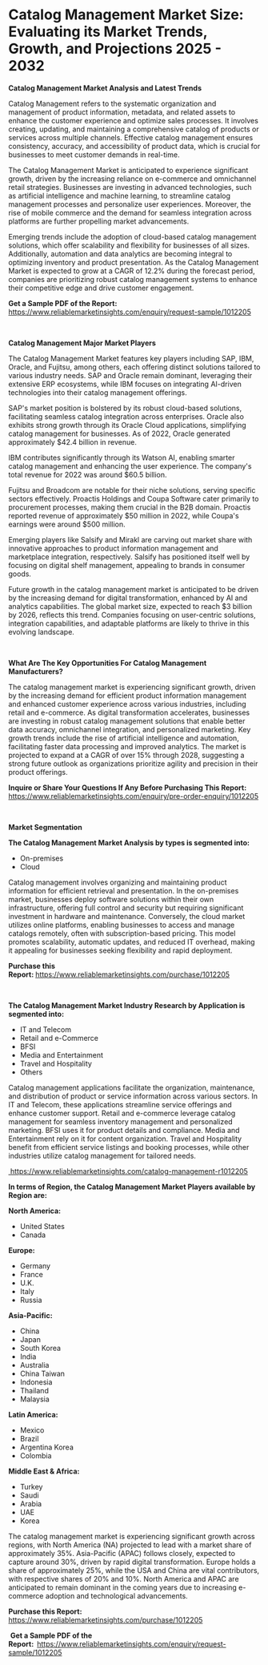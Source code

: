 <p><h1>Catalog Management Market Size: Evaluating its Market Trends, Growth, and Projections 2025 - 2032</h1></p><p><strong>Catalog Management Market Analysis and Latest Trends</strong></p>
<p><p>Catalog Management refers to the systematic organization and management of product information, metadata, and related assets to enhance the customer experience and optimize sales processes. It involves creating, updating, and maintaining a comprehensive catalog of products or services across multiple channels. Effective catalog management ensures consistency, accuracy, and accessibility of product data, which is crucial for businesses to meet customer demands in real-time.</p><p>The Catalog Management Market is anticipated to experience significant growth, driven by the increasing reliance on e-commerce and omnichannel retail strategies. Businesses are investing in advanced technologies, such as artificial intelligence and machine learning, to streamline catalog management processes and personalize user experiences. Moreover, the rise of mobile commerce and the demand for seamless integration across platforms are further propelling market advancements.</p><p>Emerging trends include the adoption of cloud-based catalog management solutions, which offer scalability and flexibility for businesses of all sizes. Additionally, automation and data analytics are becoming integral to optimizing inventory and product presentation. As the Catalog Management Market is expected to grow at a CAGR of 12.2% during the forecast period, companies are prioritizing robust catalog management systems to enhance their competitive edge and drive customer engagement.</p></p>
<p><strong>Get a Sample PDF of the Report:&nbsp;</strong> <a href="https://www.reliablemarketinsights.com/enquiry/request-sample/1012205?utm_campaign=2133&utm_medium=2&utm_source=Github&utm_content=ia&utm_term=16042025&utm_id=catalog-management">https://www.reliablemarketinsights.com/enquiry/request-sample/1012205</a></p>
<p>&nbsp;</p>
<p><strong>Catalog Management Major Market Players</strong></p>
<p><p>The Catalog Management Market features key players including SAP, IBM, Oracle, and Fujitsu, among others, each offering distinct solutions tailored to various industry needs. SAP and Oracle remain dominant, leveraging their extensive ERP ecosystems, while IBM focuses on integrating AI-driven technologies into their catalog management offerings.</p><p>SAP's market position is bolstered by its robust cloud-based solutions, facilitating seamless catalog integration across enterprises. Oracle also exhibits strong growth through its Oracle Cloud applications, simplifying catalog management for businesses. As of 2022, Oracle generated approximately $42.4 billion in revenue.</p><p>IBM contributes significantly through its Watson AI, enabling smarter catalog management and enhancing the user experience. The company's total revenue for 2022 was around $60.5 billion. </p><p>Fujitsu and Broadcom are notable for their niche solutions, serving specific sectors effectively. Proactis Holdings and Coupa Software cater primarily to procurement processes, making them crucial in the B2B domain. Proactis reported revenue of approximately $50 million in 2022, while Coupa's earnings were around $500 million.</p><p>Emerging players like Salsify and Mirakl are carving out market share with innovative approaches to product information management and marketplace integration, respectively. Salsify has positioned itself well by focusing on digital shelf management, appealing to brands in consumer goods.</p><p>Future growth in the catalog management market is anticipated to be driven by the increasing demand for digital transformation, enhanced by AI and analytics capabilities. The global market size, expected to reach $3 billion by 2026, reflects this trend. Companies focusing on user-centric solutions, integration capabilities, and adaptable platforms are likely to thrive in this evolving landscape.</p></p>
<p>&nbsp;</p>
<p><strong>What Are The Key Opportunities For Catalog Management Manufacturers?</strong></p>
<p><p>The catalog management market is experiencing significant growth, driven by the increasing demand for efficient product information management and enhanced customer experience across various industries, including retail and e-commerce. As digital transformation accelerates, businesses are investing in robust catalog management solutions that enable better data accuracy, omnichannel integration, and personalized marketing. Key growth trends include the rise of artificial intelligence and automation, facilitating faster data processing and improved analytics. The market is projected to expand at a CAGR of over 15% through 2028, suggesting a strong future outlook as organizations prioritize agility and precision in their product offerings.</p></p>
<p><strong>Inquire or Share Your Questions If Any Before Purchasing This Report:</strong> <a href="https://www.reliablemarketinsights.com/enquiry/pre-order-enquiry/1012205?utm_campaign=2133&utm_medium=2&utm_source=Github&utm_content=ia&utm_term=16042025&utm_id=catalog-management">https://www.reliablemarketinsights.com/enquiry/pre-order-enquiry/1012205</a></p>
<p>&nbsp;</p>
<p><strong>Market Segmentation</strong></p>
<p><strong>The Catalog Management Market Analysis by types is segmented into:</strong></p>
<p><ul><li>On-premises</li><li>Cloud</li></ul></p>
<p><p>Catalog management involves organizing and maintaining product information for efficient retrieval and presentation. In the on-premises market, businesses deploy software solutions within their own infrastructure, offering full control and security but requiring significant investment in hardware and maintenance. Conversely, the cloud market utilizes online platforms, enabling businesses to access and manage catalogs remotely, often with subscription-based pricing. This model promotes scalability, automatic updates, and reduced IT overhead, making it appealing for businesses seeking flexibility and rapid deployment.</p></p>
<p><strong>Purchase this Report:&nbsp;</strong><a href="https://www.reliablemarketinsights.com/purchase/1012205?utm_campaign=2133&utm_medium=2&utm_source=Github&utm_content=ia&utm_term=16042025&utm_id=catalog-management">https://www.reliablemarketinsights.com/purchase/1012205</a></p>
<p>&nbsp;</p>
<p><strong>The Catalog Management Market Industry Research by Application is segmented into:</strong></p>
<p><ul><li>IT and Telecom</li><li>Retail and e-Commerce</li><li>BFSI</li><li>Media and Entertainment</li><li>Travel and Hospitality</li><li>Others</li></ul></p>
<p><p>Catalog management applications facilitate the organization, maintenance, and distribution of product or service information across various sectors. In IT and Telecom, these applications streamline service offerings and enhance customer support. Retail and e-commerce leverage catalog management for seamless inventory management and personalized marketing. BFSI uses it for product details and compliance. Media and Entertainment rely on it for content organization. Travel and Hospitality benefit from efficient service listings and booking processes, while other industries utilize catalog management for tailored needs.</p></p>
<p><a href="https://www.reliablemarketinsights.com/catalog-management-r1012205?utm_campaign=2133&utm_medium=2&utm_source=Github&utm_content=ia&utm_term=16042025&utm_id=catalog-management">&nbsp;https://www.reliablemarketinsights.com/catalog-management-r1012205</a></p>
<p><strong>In terms of Region, the Catalog Management Market Players available by Region are:</strong></p>
<p>
    <p> <strong> North America: </strong>
        <ul>
            <li>United States</li>
            <li>Canada</li>
        </ul>
        </p> 
    <p> <strong> Europe: </strong>
        <ul>
            <li>Germany</li>
            <li>France</li>
            <li>U.K.</li>
            <li>Italy</li>
            <li>Russia</li>
        </ul>
        </p> 
    <p> <strong> Asia-Pacific: </strong>
        <ul>
            <li>China</li>
            <li>Japan</li>
            <li>South Korea</li>
            <li>India</li>
            <li>Australia</li>
            <li>China Taiwan</li>
            <li>Indonesia</li>
            <li>Thailand</li>
            <li>Malaysia</li>
        </ul>
        </p> 
    <p> <strong> Latin America: </strong>
        <ul>
            <li>Mexico</li>
            <li>Brazil</li>
            <li>Argentina Korea</li>
            <li>Colombia</li>
        </ul>
        </p> 
    <p> <strong> Middle East & Africa: </strong>
        <ul>
            <li>Turkey</li>
            <li>Saudi</li>
            <li>Arabia</li>
            <li>UAE</li>
            <li>Korea</li>
        </ul>
    </p>
    </p>
<p><p>The catalog management market is experiencing significant growth across regions, with North America (NA) projected to lead with a market share of approximately 35%. Asia-Pacific (APAC) follows closely, expected to capture around 30%, driven by rapid digital transformation. Europe holds a share of approximately 25%, while the USA and China are vital contributors, with respective shares of 20% and 10%. North America and APAC are anticipated to remain dominant in the coming years due to increasing e-commerce adoption and technological advancements.</p></p>
<p><strong>Purchase this Report: </strong><a href="https://www.reliablemarketinsights.com/purchase/1012205?utm_campaign=2133&utm_medium=2&utm_source=Github&utm_content=ia&utm_term=16042025&utm_id=catalog-management">https://www.reliablemarketinsights.com/purchase/1012205</a></p>
<p>&nbsp;<strong>Get a Sample PDF of the Report:&nbsp;&nbsp;</strong><a href="https://www.reliablemarketinsights.com/enquiry/request-sample/1012205?utm_campaign=2133&utm_medium=2&utm_source=Github&utm_content=ia&utm_term=16042025&utm_id=catalog-management">https://www.reliablemarketinsights.com/enquiry/request-sample/1012205</a></p>
<p><strong></strong></p>
<p><p></p><p></p><p></p></p>